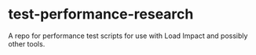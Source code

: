# test-performance-research
A repo for performance test scripts for use with Load Impact and possibly other tools.
